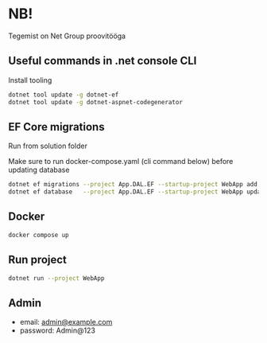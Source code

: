 # NB!
Tegemist on Net Group proovitööga

## Useful commands in .net console CLI

Install tooling

~~~bash
dotnet tool update -g dotnet-ef
dotnet tool update -g dotnet-aspnet-codegenerator
~~~

## EF Core migrations

Run from solution folder

Make sure to run docker-compose.yaml (cli command below) before updating database

~~~bash
dotnet ef migrations --project App.DAL.EF --startup-project WebApp add Initial
dotnet ef database   --project App.DAL.EF --startup-project WebApp update
~~~

## Docker

~~~bash
docker compose up
~~~

## Run project

~~~bash
dotnet run --project WebApp

~~~

## Admin
- email: admin@example.com
- password: Admin@123
